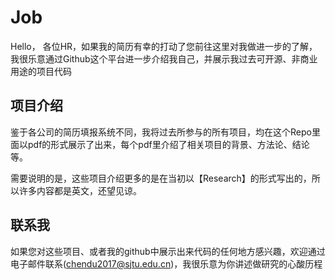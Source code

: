 # Job

Hello， 各位HR，如果我的简历有幸的打动了您前往这里对我做进一步的了解，我很乐意通过Github这个平台进一步介绍我自己，并展示我过去可开源、非商业用途的项目代码

## 项目介绍

鉴于各公司的简历填报系统不同，我将过去所参与的所有项目，均在这个Repo里面以pdf的形式展示了出来，每个pdf里介绍了相关项目的背景、方法论、结论等。

需要说明的是，这些项目介绍更多的是在当初以【Research】的形式写出的，所以许多内容都是英文，还望见谅。

## 联系我

如果您对这些项目、或者我的github中展示出来代码的任何地方感兴趣，欢迎通过电子邮件联系(<chendu2017@sjtu.edu.cn>)，我很乐意为你讲述做研究的心酸历程

